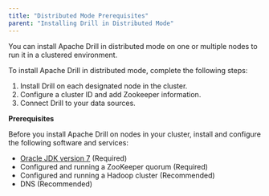 ```yaml
---
title: "Distributed Mode Prerequisites"
parent: "Installing Drill in Distributed Mode"
---
```

You can install Apache Drill in distributed mode on one or multiple nodes to
run it in a clustered environment.

To install Apache Drill in distributed mode, complete the following steps:

  1. Install Drill on each designated node in the cluster.
  2. Configure a cluster ID and add Zookeeper information.
  3. Connect Drill to your data sources. 


**Prerequisites**

Before you install Apache Drill on nodes in your cluster, install and configure the
following software and services:

  * [Oracle JDK version 7](http://www.oracle.com/technetwork/java/javase/downloads/jdk7-downloads-1880260.html) (Required)
  * Configured and running a ZooKeeper quorum (Required)
  * Configured and running a Hadoop cluster (Recommended)
  * DNS (Recommended)
